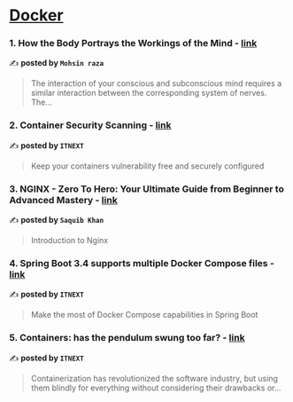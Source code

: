 
<h1><a href=https://medium.com/tag/docker/recommended target="_blank" rel="noopener noreferrer">Docker</a></h1>
<h3>1. How the Body Portrays the Workings of the Mind - <a href="https://medium.com/@mohsinrazza0977/how-the-body-portrays-the-workings-of-the-mind-8b35c1e61ff9" target="_blank" rel="noopener noreferrer">link</a></h3>

✍️ **posted by `Mohsin raza`**

<blockquote>The interaction of your conscious and subconscious mind requires a similar interaction between the corresponding system of nerves. The…</blockquote>

<h3>2. Container Security Scanning - <a href="https://medium.com/itnext/container-security-scanning-f16b438db58d" target="_blank" rel="noopener noreferrer">link</a></h3>

✍️ **posted by `ITNEXT`**

<blockquote>Keep your containers vulnerability free and securely configured</blockquote>

<h3>3. NGINX - Zero To Hero: Your Ultimate Guide from Beginner to Advanced Mastery - <a href="https://medium.com/@ksaquib/nginx-zero-to-hero-your-ultimate-guide-from-beginner-to-advanced-mastery-57e2dad6a77a" target="_blank" rel="noopener noreferrer">link</a></h3>

✍️ **posted by `Saquib Khan`**

<blockquote>Introduction to Nginx</blockquote>

<h3>4. Spring Boot 3.4 supports multiple Docker Compose files - <a href="https://medium.com/itnext/spring-boot-3-4-supports-multiple-docker-compose-files-da4614f57556" target="_blank" rel="noopener noreferrer">link</a></h3>

✍️ **posted by `ITNEXT`**

<blockquote>Make the most of Docker Compose capabilities in Spring Boot</blockquote>

<h3>5. Containers: has the pendulum swung too far? - <a href="https://medium.com/itnext/containers-has-the-pendulum-swung-too-far-208ad02a6b42" target="_blank" rel="noopener noreferrer">link</a></h3>

✍️ **posted by `ITNEXT`**

<blockquote>Containerization has revolutionized the software industry, but using them blindly for everything without considering their drawbacks or…</blockquote>

